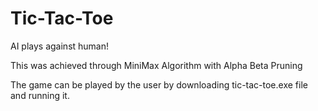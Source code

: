 # Tic-Tac-Toe
AI plays against human!

This was achieved through MiniMax Algorithm with Alpha Beta Pruning

The game can be played by the user by downloading tic-tac-toe.exe file and running it.

